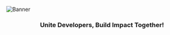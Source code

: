 <!-- GitHub Header Image -->
<!-- ![Banner](https://github.com/serverx-org/.github/blob/main/profile%2Fimages%2Fserver101-banner.jpg) -->

![Banner](https://github.com/user-attachments/assets/21d2361f-f3f3-4693-a12d-eafd9170282a)

<!--<img align="center" src="./images/server101-banner.jpg" alt="GitHub header" width="100%"/> -->

<h3 align="center">Unite Developers, Build Impact Together!</h3>

<!-- Our community excels in space, military, and national development, leading in technology. -->
